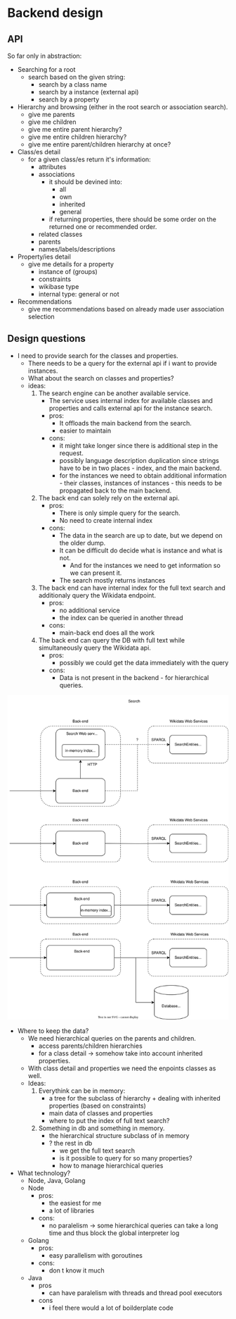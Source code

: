 # Backend design

## API

So far only in abstraction:

- Searching for a root
  - search based on the given string:
    - search by a class name
    - search by a instance (external api)
    - search by a property
- Hierarchy and browsing (either in the root search or association search).
  - give me parents
  - give me children
  - give me entire parent hierarchy?
  - give me entire children hierarchy?
  - give me entire parent/children hierarchy at once?
- Class/es detail
    - for a given class/es return it's information:
      - attributes
      - associations
        - it should be devined into:
          - all
          - own
          - inherited
          - general
        - if returning properties, there should be some order on the returned one or recommended order.
      - related classes
      - parents
      - names/labels/descriptions
- Property/ies detail
  -  give me details for a property
     -  instance of (groups)
     -  constraints
     -  wikibase type
     -  internal type: general or not 
- Recommendations
  - give me recommendations based on already made user association selection

## Design questions

- I need to provide search for the classes and properties.
    - There needs to be a query for the external api if i want to provide instances.
    - What about the search on classes and properties?
    - ideas:
        1. The search engine can be another available service.
            - The service uses internal index for available classes and properties and calls external api for the instance search.
            - pros:
              - It offloads the main backend from the search.
              - easier to maintain
            - cons:
              - it might take longer since there is additional step in the request.
              - possibly language description duplication since strings have to be in two places - index, and the main backend.
              - for the instances we need to obtain additional information - their classes, instances of instances - this needs to be propagated back to the main backend.
        2. The back end can solely rely on the external api.
           - pros:
             - There is only simple query for the search.
             - No need to create internal index
           - cons:
             - The data in the search are up to date, but we depend on the older dump.
             - It can be difficult do decide what is instance and what is not.
               - And for the instances we need to get information so we can present it.
             - The search mostly returns instances 
        3. The back end can have internal index for the full text search and additionaly query the Wikidata endpoint.
           - pros:
             - no additional service
             - the index can be queried in another thread
           - cons:
             - main-back end does all the work
        4. The back end can query the DB with full text while simultaneously query the Wikidata api.
           - pros:
             - possibly we could get the data immediately with the query
           - cons:
             - Data is not present in the backend - for hierarchical queries.


![server-design](server-svg.drawio.svg)


- Where to keep the data?
  - We need hierarchical queries on the parents and children.
    - access parents/children hierarchies
    - for a class detail -> somehow take into account inherited properties.
  - With class detail and properties we need the enpoints classes as well.
  - Ideas:
    1. Everythink can be in memory:   
        - a tree for the subclass of hierarchy + dealing with inherited properties (based on constraints)
        - main data of classes and properties
        - where to put the index of full text search?
    2. Something in db and something in memory.
       - the hierarchical structure subclass of in memory
       - ? the rest in db
         - we get the full text search
         - is it possible to query for so many properties?
         - how to manage hierarchical queries
- What technology?
  - Node, Java, Golang
  - Node
    - pros:
      - the easiest for me
      - a lot of libraries
    - cons:
      - no paralelism -> some hierarchical queries can take a long time and thus block the global interpreter log
  - Golang
    - pros:
      - easy parallelism with goroutines
    - cons:
      - don t know it much
  - Java 
    - pros
      - can have paralelism with threads and thread pool executors
    - cons
      - i feel there would a lot of boilderplate code